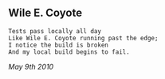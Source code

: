 ## Wile E. Coyote

    Tests pass locally all day
    Like Wile E. Coyote running past the edge;
    I notice the build is broken
    And my local build begins to fail.

*May 9th 2010*
